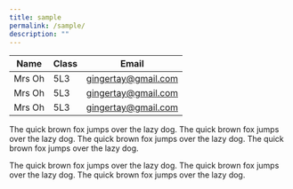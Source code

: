 ```yaml
---
title: sample
permalink: /sample/
description: ""
---
```

| Name | Class | Email  |
| -------- | -------- | -------- |
| Mrs Oh | 5L3 | gingertay@gmail.com |
| Mrs Oh | 5L3 | gingertay@gmail.com |
| Mrs Oh | 5L3 | gingertay@gmail.com |




The quick brown fox jumps over the lazy dog. The quick brown fox jumps over the lazy dog. The quick brown fox jumps over the lazy dog. The quick brown fox jumps over the lazy dog.

The quick brown fox jumps over the lazy dog. The quick brown fox jumps over the lazy dog. The quick brown fox jumps over the lazy dog.